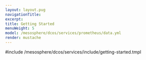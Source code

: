 ```yaml
---
layout: layout.pug
navigationTitle:
excerpt:
title: Getting Started
menuWeight: 5
model: /mesosphere/dcos/services/prometheus/data.yml
render: mustache
---
```


#include /mesosphere/dcos/services/include/getting-started.tmpl
